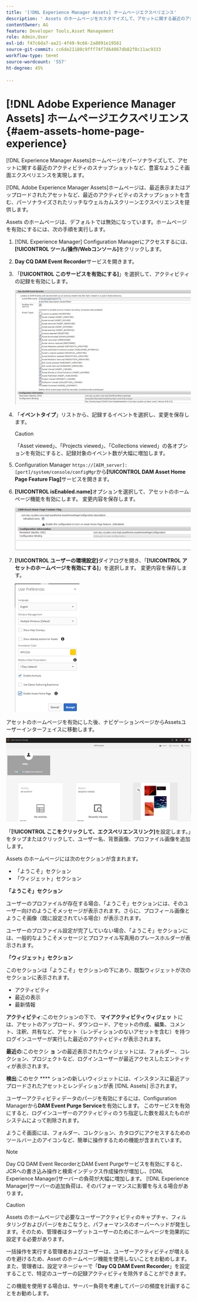 ```yaml
---
title: '[!DNL Experience Manager Assets] ホームページエクスペリエンス'
description: ' Assets のホームページをカスタマイズして、アセットに関する最近のアクティビティのスナップショットを始め、有益なスタートアップスクリーンエクスペリエンスを実現できます。'
contentOwner: AG
feature: Developer Tools,Asset Management
role: Admin,User
exl-id: f47c6da7-aa21-4f49-9c66-2a8091e19561
source-git-commit: cc6de21180c9fff74f7d64067db82f0c11ac9333
workflow-type: tm+mt
source-wordcount: '557'
ht-degree: 45%

---
```


# [!DNL Adobe Experience Manager Assets] ホームページエクスペリエンス {#aem-assets-home-page-experience}

[!DNL Experience Manager Assets]ホームページをパーソナライズして、アセットに関する最近のアクティビティのスナップショットなど、豊富なようこそ画面エクスペリエンスを実現します。

[!DNL Adobe Experience Manager Assets]ホームページは、最近表示またはアップロードされたアセットなど、最近のアクティビティのスナップショットを含む、パーソナライズされたリッチなウェルカムスクリーンエクスペリエンスを提供します。

Assets のホームページは、デフォルトでは無効になっています。ホームページを有効にするには、次の手順を実行します。

1. [!DNL Experience Manager] Configuration Managerにアクセスするには、**[!UICONTROL ツール/操作/Webコンソール]**&#x200B;をクリックします。
1. **Day CQ DAM Event Recorder**&#x200B;サービスを開きます。
1. 「**[!UICONTROL このサービスを有効にする]**」を選択して、アクティビティの記録を有効にします。

   ![chlimage_1-250](assets/chlimage_1-250.png)

1. 「**イベントタイプ**」リストから、記録するイベントを選択し、変更を保存します。

   >[!CAUTION]
   >
   >「Asset viewed」、「Projects viewed」、「Collections viewed」の各オプションを有効にすると、記録対象のイベント数が大幅に増加します。

1. Configuration Manager `https://[AEM_server]:[port]/system/console/configMgr`から&#x200B;**[!UICONTROL DAM Asset Home Page Feature Flag]**&#x200B;サービスを開きます。
1. **[!UICONTROL isEnabled.name]**&#x200B;オプションを選択して、アセットのホームページ機能を有効にします。 変更内容を保存します。

   ![chlimage_1-251](assets/chlimage_1-251.png)

1. **[!UICONTROL ユーザーの環境設定]**&#x200B;ダイアログを開き、「**[!UICONTROL アセットのホームページを有効にする]**」を選択します。 変更内容を保存します。

   ![user_preferences](assets/user_preferences.png)

アセットのホームページを有効にした後、ナビゲーションページからAssetsユーザーインターフェイスに移動します。

![home_page](assets/home_page.png)

「**[!UICONTROL ここをクリックして、エクスペリエンスリンク]**&#x200B;を設定します。」をタップまたはクリックして、ユーザー名、背景画像、プロファイル画像を追加します。

Assets のホームページには次のセクションが含まれます。

* 「ようこそ」セクション
* 「ウィジェット」セクション

**「ようこそ」セクション**

ユーザーのプロファイルが存在する場合、「ようこそ」セクションには、そのユーザー向けのようこそメッセージが表示されます。さらに、プロフィール画像とようこそ画像（既に設定されている場合）が表示されます。

ユーザーのプロファイル設定が完了していない場合、「ようこそ」セクションには、一般的なようこそメッセージとプロファイル写真用のプレースホルダーが表示されます。

**「ウィジェット」セクション**

このセクションは「ようこそ」セクションの下にあり、既製ウィジェットが次のセクションに表示されます。

* アクティビティ
* 最近の表示
* 最新情報

**アクティビティ**:このセクションの下で、 **マイアクティビティウィジェッ** トには、アセットのアップロード、ダウンロード、アセットの作成、編集、コメント、注釈、共有など、アセット（レンディションのないアセットを含む）を持つログインユーザーが実行した最近のアクティビティが表示されます。

**最近の**:このセクシ **ョ** ンの最近表示されたウィジェットには、フォルダー、コレクション、プロジェクトなど、ログインユーザーが最近アクセスしたエンティティが表示されます。

**検出**:このセク **** ションの新しいウィジェットには、インスタンスに最近アップロードされたアセットとレンディションが表 [!DNL Assets] 示されます。

ユーザーアクティビティデータのパージを有効にするには、Configuration Managerから&#x200B;**DAM Event Purge Service**&#x200B;を有効にします。 このサービスを有効にすると、ログインユーザーのアクティビティのうち指定した数を超えたものがシステムによって削除されます。

ようこそ画面には、フォルダー、コレクション、カタログにアクセスするためのツールバー上のアイコンなど、簡単に操作するための機能が含まれています。

>[!NOTE]
>
>Day CQ DAM Event RecorderとDAM Event Purgeサービスを有効にすると、JCRへの書き込み操作と検索インデックス作成操作が増加し、[!DNL Experience Manager]サーバーの負荷が大幅に増加します。 [!DNL Experience Manager]サーバーの追加負荷は、そのパフォーマンスに影響を与える場合があります。

>[!CAUTION]
>
>Assets のホームページで必要なユーザーアクティビティのキャプチャ、フィルタリングおよびパージをおこなうと、パフォーマンスのオーバーヘッドが発生します。そのため、管理者はターゲットユーザーのためにホームページを効果的に設定する必要があります。
>
>一括操作を実行する管理者およびユーザーは、ユーザーアクティビティが増えるのを避けるため、Asset のホームページ機能を使用しないことをお勧めします。また、管理者は、設定マネージャーで「**Day CQ DAM Event Recorder**」を設定することで、特定のユーザーの記録アクティビティを除外することができます。
>
>この機能を使用する場合は、サーバー負荷を考慮してパージの頻度を計画することをお勧めします。
